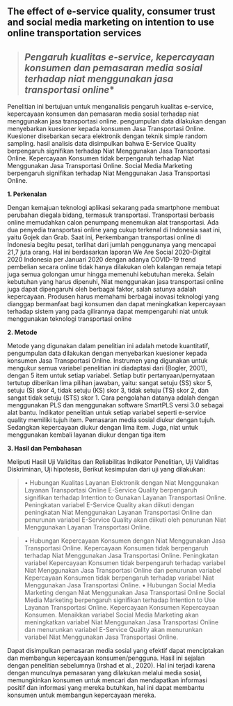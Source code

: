## The effect of e-service quality, consumer trust and social media marketing on intention to use online transportation services

> ##  *Pengaruh kualitas e-service, kepercayaan konsumen dan pemasaran media sosial terhadap niat menggunakan jasa transportasi online**


Penelitian ini bertujuan untuk menganalisis pengaruh kualitas e-service, kepercayaan konsumen dan
pemasaran media sosial terhadap niat menggunakan jasa transportasi online.
pengumpulan data dilakukan dengan menyebarkan kuesioner kepada konsumen Jasa Transportasi Online.
Kuesioner disebarkan secara elektronik dengan teknik simple random sampling. hasil analisis data disimpulkan bahwa E-Service Quality berpengaruh signifikan terhadap Niat Menggunakan Jasa Transportasi Online. Kepercayaan Konsumen tidak berpengaruh terhadap
Niat Menggunakan Jasa Transportasi Online. Social Media Marketing berpengaruh signifikan terhadap Niat
Menggunakan Jasa Transportasi Online.

**1.	Perkenalan**

Dengan kemajuan teknologi aplikasi sekarang pada smartphone membuat perubahan diegala bidang, termasuk transportasi. Transportasi berbasis online memudahkan calon penumpang menemukan alat transportasi.  Ada dua penyedia transportasi online yang cukup terkenal di Indonesia saat ini, yaitu Gojek dan Grab. Saat ini, Perkembangan transportasi online di Indonesia begitu pesat, terlihat dari jumlah penggunanya yang mencapai 21,7 juta orang. Hal ini berdasarkan laporan We Are Social 2020-Digital 2020 Indonesia per Januari 2020 dengan adanya COVID-19 trend pembelian secara online tidak hanya dilakukan oleh kalangan remaja tetapi juga semua golongan umur hingga memenuhi kebutuhan mereka. Selain kebutuhan yang harus dipenuhi, Niat menggunakan jasa transportasi online juga dapat dipengaruhi oleh berbagai faktor, salah satunya adalah kepercayaan. Produsen harus memahami berbagai inovasi teknologi yang dianggap bermanfaat bagi konsumen dan dapat meningkatkan kepercayaan terhadap sistem yang pada gilirannya dapat mempengaruhi niat untuk menggunakan teknologi transportasi online

**2.	Metode**

Metode yang digunakan dalam penelitian ini adalah metode kuantitatif, pengumpulan data dilakukan dengan menyebarkan kuesioner kepada konsumen Jasa Transportasi Online. Instrumen yang digunakan untuk mengukur semua variabel penelitian ini diadaptasi dari (Bogler, 2001), dengan 5 item untuk setiap variabel. Setiap butir pertanyaan/pernyataan tertutup diberikan lima pilihan jawaban, yaitu: sangat setuju (SS) skor 5, setuju (S) skor 4, tidak setuju (KS) skor 3, tidak setuju (TS) skor 2, dan sangat tidak setuju (STS) skor 1. Cara pengolahan datanya adalah dengan menggunakan PLS dan menggunakan software SmartPLS versi 3.0 sebagai alat bantu. Indikator penelitian untuk setiap variabel seperti e-service quality memiliki tujuh item. Pemasaran media sosial diukur dengan tujuh. Sedangkan kepercayaan diukur dengan lima item. Juga, niat untuk menggunakan kembali layanan diukur dengan tiga item

**3.	 Hasil dan Pembahasan**

Meliputi Hasil Uji Validitas dan Reliabilitas Indikator Penelitian, Uji Validitas Diskriminan, Uji hipotesis, 
Berikut kesimpulan dari uji yang dilakukan:
>•	Hubungan Kualitas Layanan Elektronik dengan Niat Menggunakan Layanan Transportasi Online E-Service Quality berpengaruh signifikan terhadap Intention to Gunakan Layanan Transportasi
Online. Peningkatan variabel E-Service Quality akan diikuti dengan peningkatan Niat Menggunakan Layanan Transportasi Online dan penurunan variabel E-Service Quality akan diikuti oleh penurunan Niat Menggunakan Layanan Transportasi Online.

>•	Hubungan Kepercayaan Konsumen dengan Niat Menggunakan Jasa Transportasi Online.  Kepercayaan Konsumen tidak berpengaruh terhadap Niat Menggunakan Jasa Transportasi Online. Peningkatan variabel Kepercayaan Konsumen tidak berpengaruh terhadap variabel Niat Menggunakan Jasa Transportasi Online dan penurunan variabel Kepercayaan Konsumen tidak berpengaruh terhadap variabel Niat Menggunakan Jasa Transportasi Online.
>•	Hubungan Social Media Marketing dengan Niat Menggunakan Jasa Transportasi Online Social Media Marketing berpengaruh signifikan terhadap Intention to Use Layanan Transportasi Online. Kepercayaan Konsumen Kepercayaan Konsumen. Menaikkan variabel Social Media Marketing akan meningkatkan variabel Niat Menggunakan Jasa Transportasi Online dan menurunkan variabel E-Service Quality akan menurunkan variabel Niat Menggunakan Jasa Transportasi Online.

Dapat disimpulkan pemasaran media sosial yang efektif dapat menciptakan dan membangun kepercayaan konsumen/pengguna. Hasil ini sejalan dengan penelitian sebelumnya (Irshad et al., 2020). Hal ini terjadi karena dengan munculnya pemasaran yang dilakukan melalui media sosial, memungkinkan konsumen untuk mencari dan mendapatkan informasi positif dan informasi yang mereka butuhkan, hal ini dapat membantu konsumen untuk membangun kepercayaan mereka.
